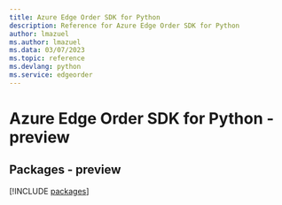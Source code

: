 ```yaml
---
title: Azure Edge Order SDK for Python
description: Reference for Azure Edge Order SDK for Python
author: lmazuel
ms.author: lmazuel
ms.data: 03/07/2023
ms.topic: reference
ms.devlang: python
ms.service: edgeorder
---
```

# Azure Edge Order SDK for Python - preview
## Packages - preview
[!INCLUDE [packages](edge-order-index.md)]